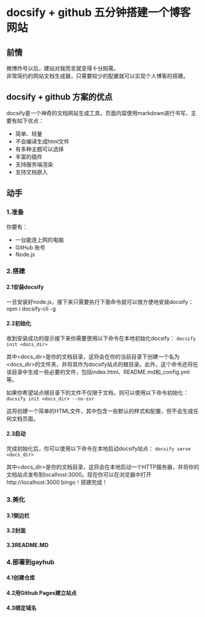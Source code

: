 # 

# docsify + github 五分钟搭建一个博客网站

## 前情

微博炸号以后，建站对我而言就变得十分刚需。  
非常简约的网站文档生成器，只需要较少的配置就可以实现个人博客的搭建。

## docsify + github 方案的优点

docsify是一个神奇的文档网站生成工具，页面内容使用markdown进行书写，主要有如下优点：

- 简单、轻量
- 不会编译生成html文件
- 有多种主题可以选择
- 丰富的插件
- 支持服务端渲染
- 支持文档嵌入

## 动手

### 1.准备

你要有：
- 一台能连上网的电脑
- GitHub 账号
- Node.js


### 2.搭建

#### 2.1安装docsify

一旦安装好node.js，接下来只需要执行下面命令就可以很方便地安装docsify：
      npm i docsify-cli -g


#### 2.2初始化

收到安装成功的提示接下来你需要使用以下命令在本地初始化docsify：
      ```docsify init <docs_dir>```

其中<docs_dir>是你的文档目录，这将会在你的当前目录下创建一个名为<docs_dir>的文件夹，并将其作为docsify站点的根目录。此外，这个命令还将在该目录中生成一些必要的文件，包括index.html、README.md和_config.yml等。

如果你希望站点根目录下的文件不仅限于文档，则可以使用以下命令初始化：
      ```docsify init <docs_dir> --no-ssr```
      
这将创建一个简单的HTML文件，其中包含一些默认的样式和配置，但不会生成任何文档页面。

#### 2.3启动

完成初始化后，你可以使用以下命令在本地启动docsify站点：
      ```docsify serve <docs_dir>```

其中<docs_dir>是你的文档目录，这将会在本地启动一个HTTP服务器，并将你的文档站点发布到localhost:3000。现在你可以在浏览器中打开http://localhost:3000 bingo！搭建完成！

### 3.美化

#### 3.1侧边栏
#### 3.2封面
#### 3.3README.MD

### 4.部署到gayhub
#### 4.1创建仓库
#### 4.2用Github Pages建立站点
#### 4.3绑定域名
